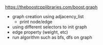 https://theboostcpplibraries.com/boost.graph

- graph creation using adjacency_list
  - print node/edge
- using different selectors to init graph
- edge property (weight, etc)
- run algorithm such as bfs, dfs on graph